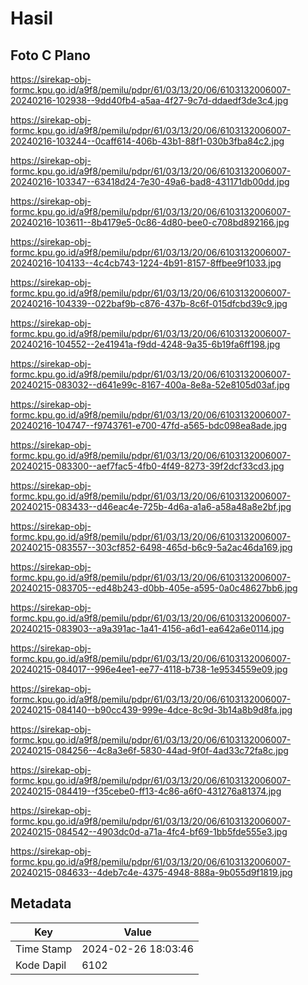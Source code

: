 # Hasil

## Foto C Plano

https://sirekap-obj-formc.kpu.go.id/a9f8/pemilu/pdpr/61/03/13/20/06/6103132006007-20240216-102938--9dd40fb4-a5aa-4f27-9c7d-ddaedf3de3c4.jpg

https://sirekap-obj-formc.kpu.go.id/a9f8/pemilu/pdpr/61/03/13/20/06/6103132006007-20240216-103244--0caff614-406b-43b1-88f1-030b3fba84c2.jpg

https://sirekap-obj-formc.kpu.go.id/a9f8/pemilu/pdpr/61/03/13/20/06/6103132006007-20240216-103347--63418d24-7e30-49a6-bad8-431171db00dd.jpg

https://sirekap-obj-formc.kpu.go.id/a9f8/pemilu/pdpr/61/03/13/20/06/6103132006007-20240216-103611--8b4179e5-0c86-4d80-bee0-c708bd892166.jpg

https://sirekap-obj-formc.kpu.go.id/a9f8/pemilu/pdpr/61/03/13/20/06/6103132006007-20240216-104133--4c4cb743-1224-4b91-8157-8ffbee9f1033.jpg

https://sirekap-obj-formc.kpu.go.id/a9f8/pemilu/pdpr/61/03/13/20/06/6103132006007-20240216-104339--022baf9b-c876-437b-8c6f-015dfcbd39c9.jpg

https://sirekap-obj-formc.kpu.go.id/a9f8/pemilu/pdpr/61/03/13/20/06/6103132006007-20240216-104552--2e41941a-f9dd-4248-9a35-6b19fa6ff198.jpg

https://sirekap-obj-formc.kpu.go.id/a9f8/pemilu/pdpr/61/03/13/20/06/6103132006007-20240215-083032--d641e99c-8167-400a-8e8a-52e8105d03af.jpg

https://sirekap-obj-formc.kpu.go.id/a9f8/pemilu/pdpr/61/03/13/20/06/6103132006007-20240216-104747--f9743761-e700-47fd-a565-bdc098ea8ade.jpg

https://sirekap-obj-formc.kpu.go.id/a9f8/pemilu/pdpr/61/03/13/20/06/6103132006007-20240215-083300--aef7fac5-4fb0-4f49-8273-39f2dcf33cd3.jpg

https://sirekap-obj-formc.kpu.go.id/a9f8/pemilu/pdpr/61/03/13/20/06/6103132006007-20240215-083433--d46eac4e-725b-4d6a-a1a6-a58a48a8e2bf.jpg

https://sirekap-obj-formc.kpu.go.id/a9f8/pemilu/pdpr/61/03/13/20/06/6103132006007-20240215-083557--303cf852-6498-465d-b6c9-5a2ac46da169.jpg

https://sirekap-obj-formc.kpu.go.id/a9f8/pemilu/pdpr/61/03/13/20/06/6103132006007-20240215-083705--ed48b243-d0bb-405e-a595-0a0c48627bb6.jpg

https://sirekap-obj-formc.kpu.go.id/a9f8/pemilu/pdpr/61/03/13/20/06/6103132006007-20240215-083903--a9a391ac-1a41-4156-a6d1-ea642a6e0114.jpg

https://sirekap-obj-formc.kpu.go.id/a9f8/pemilu/pdpr/61/03/13/20/06/6103132006007-20240215-084017--996e4ee1-ee77-4118-b738-1e9534559e09.jpg

https://sirekap-obj-formc.kpu.go.id/a9f8/pemilu/pdpr/61/03/13/20/06/6103132006007-20240215-084140--b90cc439-999e-4dce-8c9d-3b14a8b9d8fa.jpg

https://sirekap-obj-formc.kpu.go.id/a9f8/pemilu/pdpr/61/03/13/20/06/6103132006007-20240215-084256--4c8a3e6f-5830-44ad-9f0f-4ad33c72fa8c.jpg

https://sirekap-obj-formc.kpu.go.id/a9f8/pemilu/pdpr/61/03/13/20/06/6103132006007-20240215-084419--f35cebe0-ff13-4c86-a6f0-431276a81374.jpg

https://sirekap-obj-formc.kpu.go.id/a9f8/pemilu/pdpr/61/03/13/20/06/6103132006007-20240215-084542--4903dc0d-a71a-4fc4-bf69-1bb5fde555e3.jpg

https://sirekap-obj-formc.kpu.go.id/a9f8/pemilu/pdpr/61/03/13/20/06/6103132006007-20240215-084633--4deb7c4e-4375-4948-888a-9b055d9f1819.jpg


## Metadata

| Key        | Value               |
| ---------- | ------------------- |
| Time Stamp | 2024-02-26 18:03:46 |
| Kode Dapil | 6102                |



